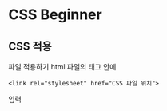 # CSS Beginner

## CSS 적용

파일 적용하기
html 파일의 <head>태그 안에

```
<link rel="stylesheet" href="CSS 파일 위치">
```

입력
